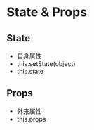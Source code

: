 # State & Props

## State
* 自身属性    
* this.setState(object)
* this.state

## Props
* 外来属性    
* this.props